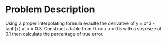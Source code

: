 # Problem Description

Using a proper interpolating formula evaulte the derivative of y = x^3 - tanh(x) at x = 0.3. Construct a table from 0 <= x <= 0.5 with a step size of 0.1 then calculate the percentage of true error.

